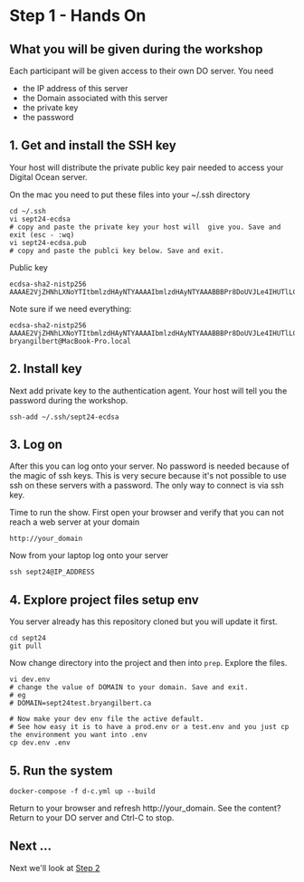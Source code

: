 # Step 1 - Hands On 

## What you will be given during the workshop

Each participant will be given access to their own DO server. You need
 - the IP address of this server
 - the Domain associated with this server
 - the private key
 - the password

## 1. Get and install the SSH key
 
 Your host will distribute the private public key pair needed to access your Digital Ocean server.  
 
 On the mac you need to put these files into your ~/.ssh directory
 
    cd ~/.ssh
    vi sept24-ecdsa
    # copy and paste the private key your host will  give you. Save and exit (esc - :wq)
    vi sept24-ecdsa.pub
    # copy and paste the publci key below. Save and exit.

Public key

    ecdsa-sha2-nistp256 AAAAE2VjZHNhLXNoYTItbmlzdHAyNTYAAAAIbmlzdHAyNTYAAABBBPr8DoUVJLe4IHUTlLCWQ5hOKsPBi7EeYueLGkOujqh18Dlk5CIBOnGqmU96TtQtYGQ3uNsblE5x2vPEIeSmTRI=    

Note sure if we need everything:

    ecdsa-sha2-nistp256 AAAAE2VjZHNhLXNoYTItbmlzdHAyNTYAAAAIbmlzdHAyNTYAAABBBPr8DoUVJLe4IHUTlLCWQ5hOKsPBi7EeYueLGkOujqh18Dlk5CIBOnGqmU96TtQtYGQ3uNsblE5x2vPEIeSmTRI= bryangilbert@MacBook-Pro.local

## 2. Install key

Next add private key to the authentication agent. Your host will tell you the password during the workshop.

```
ssh-add ~/.ssh/sept24-ecdsa
```
## 3. Log on

After this you can log onto your server.  No password is needed because of the magic of ssh keys. This is very secure
because it's not possible to use ssh on these servers with a password. The only way to connect is via ssh key.

Time to run the show.  First open your browser and verify that you can not reach a web server at your domain

```
http://your_domain
```

Now from your laptop log onto your server

```
ssh sept24@IP_ADDRESS
```

## 4. Explore project files setup env

You server already has this repository cloned but you will update it first.

```
cd sept24
git pull
```
Now change directory into the project and then into ``prep``. Explore the files.

```
vi dev.env
# change the value of DOMAIN to your domain. Save and exit.
# eg
# DOMAIN=sept24test.bryangilbert.ca

# Now make your dev env file the active default. 
# See how easy it is to have a prod.env or a test.env and you just cp the environment you want into .env
cp dev.env .env
```

## 5. Run the system

```
docker-compose -f d-c.yml up --build
```
Return to your browser and refresh   http://your_domain.  See the content?  Return to your DO server and Ctrl-C to stop.


## Next ...
Next we'll look at [Step 2](../step2)  
